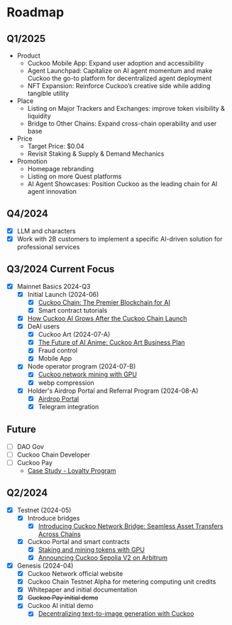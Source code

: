 # Roadmap

## Q1/2025

* Product
  * Cuckoo Mobile App: Expand user adoption and accessibility
  * Agent Launchpad: Capitalize on AI agent momentum and make Cuckoo the go-to platform for decentralized agent deployment
  * NFT Expansion: Reinforce Cuckoo’s creative side while adding tangible utility
* Place
  * Listing on Major Trackers and Exchanges: improve token visibility & liquidity
  * Bridge to Other Chains: Expand cross-chain operability and user base
* Price
  * Target Price: $0.04
  * Revisit Staking & Supply & Demand Mechanics
* Promotion
  * Homepage rebranding
  * Listing on more Quest platforms
  * AI Agent Showcases: Position Cuckoo as the leading chain for AI agent innovation

## Q4/2024

* [x] LLM and characters
* [x] Work with 2B customers to implement a specific AI-driven solution for professional services

## Q3/2024 Current Focus

- [x] Mainnet Basics 2024-Q3
  - [x] Initial Launch (2024-06)
    - [x] [Cuckoo Chain: The Premier Blockchain for AI](/blog/2024/06/24/cuckoo-the-blockchain-for-ai)
    - [x] Smart contract tutorials
  - [x] [How Cuckoo AI Grows After the Cuckoo Chain Launch](/blog/2024/06/28/how-does-cuckoo-grow-after-cuckoo-chain-launch)
  - [x] DeAI users
    - [x] Cuckoo Art (2024-07-A)
    - [x] [The Future of AI Anime: Cuckoo Art Business Plan](/future-releases/generative-art)
    - [x] Fraud control
    - [x] Mobile App
  - [x] Node operator program (2024-07-B)
    - [x] [Cuckoo network mining with GPU](/blog/2024/07/15/cuckoo-network-mining-gpu-july-2024)
    - [x] webp compression
  - [x] Holder's Airdrop Portal and Referral Program (2024-08-A)
    - [x] [Airdrop Portal](/blog/2024/07/25/cuckoo-network-airdrop-portal)
    - [x] Telegram integration

## Future

- [ ] DAO Gov
- [ ] Cuckoo Chain Developer
- [ ] Cuckoo Pay
  - [Case Study - Loyalty Program](/future-releases/cuckoo-pay-loyalty-program)

## Q2/2024

- [x] Testnet (2024-05)
  - [x] Introduce bridges
    - [x] [Introducing Cuckoo Network Bridge: Seamless Asset Transfers Across Chains](/blog/2024/07/01/cuckoo-network-bridge-seamless-asset-transfers)
  - [x] Cuckoo Portal and smart contracts
    - [x] [Staking and mining tokens with GPU](https://cuckoo.network/blog/2024/04/20/staking-and-mining-tokens-with-gpu)
    - [x] [Announcing Cuckoo Sepolia V2 on Arbitrum](https://cuckoo.network/blog/2024/06/11/testnet-sepolia-v2)
- [x] Genesis (2024-04)
  - [x] Cuckoo Network official website
  - [x] Cuckoo Chain Testnet Alpha for metering computing unit credits
  - [x] Whitepaper and initial documentation
  - [x] ~~Cuckoo Pay initial demo~~
  - [x] Cuckoo AI initial demo
    - [x] [Decentralizing text-to-image generation with Cuckoo](https://cuckoo.network/blog/2024/04/13/decentralizing-text-to-image-generation)
